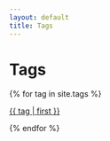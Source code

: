 ```yaml
---
layout: default
title: Tags
---
```


<h1>Tags</h1>

{% for tag in site.tags %}

[{{ tag | first }}]({{site.tags.tag}})

{% endfor %}
